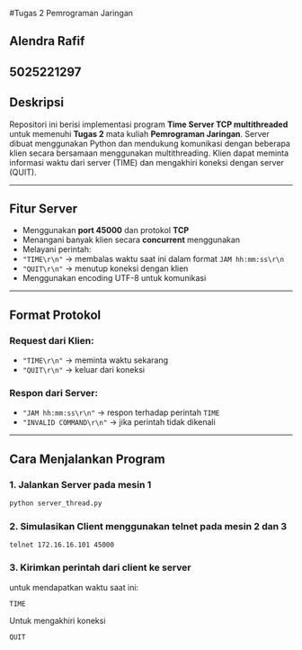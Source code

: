 #Tugas 2 Pemrograman Jaringan

## Alendra Rafif
## 5025221297

## Deskripsi
Repositori ini berisi implementasi program **Time Server TCP multithreaded** untuk memenuhi **Tugas 2** mata kuliah **Pemrograman Jaringan**. Server dibuat menggunakan Python dan mendukung komunikasi dengan beberapa klien secara bersamaan menggunakan multithreading. Klien dapat meminta informasi waktu dari server (TIME) dan mengakhiri koneksi dengan server (QUIT).

---

## Fitur Server

-  Menggunakan **port 45000** dan protokol **TCP**
-  Menangani banyak klien secara **concurrent** menggunakan 
-  Melayani perintah:
  - `"TIME\r\n"` → membalas waktu saat ini dalam format `JAM hh:mm:ss\r\n`
  - `"QUIT\r\n"` → menutup koneksi dengan klien
- Menggunakan encoding UTF-8 untuk komunikasi

---

## Format Protokol

### Request dari Klien:
- `"TIME\r\n"` → meminta waktu sekarang
- `"QUIT\r\n"` → keluar dari koneksi

### Respon dari Server:
- `"JAM hh:mm:ss\r\n"` → respon terhadap perintah `TIME`
- `"INVALID COMMAND\r\n"` → jika perintah tidak dikenali

---

## Cara Menjalankan Program

### 1. Jalankan Server pada mesin 1
```bash
python server_thread.py
```
### 2. Simulasikan Client menggunakan telnet pada mesin 2 dan 3
```
telnet 172.16.16.101 45000
```

### 3. Kirimkan perintah dari client ke server
untuk mendapatkan waktu saat ini:
```
TIME
```

Untuk mengakhiri koneksi
```
QUIT
```
